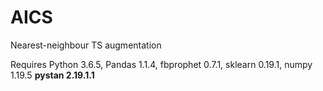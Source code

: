 # AICS
Nearest-neighbour TS augmentation

Requires Python 3.6.5, Pandas 1.1.4, fbprophet 0.7.1, sklearn 0.19.1, numpy 1.19.5
**pystan 2.19.1.1**
